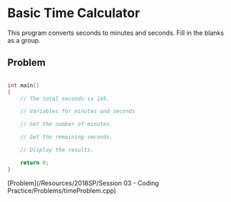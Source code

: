 # Basic Time Calculator

This program converts seconds to minutes and seconds.
Fill in the blanks as a group.

## Problem
```c++

int main()
{
	// The total seconds is 145.

	// Variables for minutes and seconds

	// Get the number of minutes.

	// Get the remaining seconds.

	// Display the results.

    return 0;
}
```
[Problem](/Resources/2018SP/Session 03 - Coding Practice/Problems/timeProblem.cpp)

<!-- <br>[Solution](/Resources/2018SP/Session 03 - Coding Practice/Solutions/timeSolution.cpp) -->
